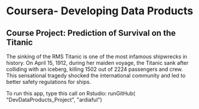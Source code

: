 # Coursera- Developing Data Products
## Course Project: Prediction of Survival on the Titanic

The sinking of the RMS Titanic is one of the most infamous shipwrecks in history. On April 15, 1912, during her maiden voyage, the Titanic sank after colliding with an iceberg, killing 1502 out of 2224 passengers and crew. This sensational tragedy shocked the international community and led to better safety regulations for ships.

To run this app, type this call on Rstudio: runGitHub( "DevDataProducts_Project", "ardiaful")
